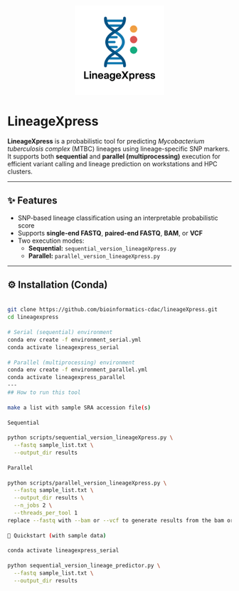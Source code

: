 <p align="center">
  <img src="assets/lineageXpress.png" alt="LineageXpress Logo" width="200"/>
</p>

# LineageXpress

**LineageXpress** is a probabilistic tool for predicting *Mycobacterium tuberculosis complex* (MTBC) lineages using lineage-specific SNP markers.  
It supports both **sequential** and **parallel (multiprocessing)** execution for efficient variant calling and lineage prediction on workstations and HPC clusters.

---

## ✨ Features
- SNP-based lineage classification using an interpretable probabilistic score
- Supports **single-end FASTQ**, **paired-end FASTQ**, **BAM**, or **VCF**
- Two execution modes:
  - **Sequential:** `sequential_version_lineageXpress.py`
  - **Parallel:** `parallel_version_lineageXpress.py`

---

## ⚙️ Installation (Conda)

```bash

git clone https://github.com/bioinformatics-cdac/lineageXpress.git
cd lineagexpress

# Serial (sequential) environment
conda env create -f environment_serial.yml
conda activate lineagexpress_serial

# Parallel (multiprocessing) environment
conda env create -f environment_parallel.yml
conda activate lineagexpress_parallel
--- 
## How to run this tool

make a list with sample SRA accession file(s) 

Sequential 

python scripts/sequential_version_lineageXpress.py \
  --fastq sample_list.txt \
  --output_dir results

Parallel

python scripts/parallel_version_lineageXpress.py \
  --fastq sample_list.txt \
  --output_dir results \
  --n_jobs 2 \
  --threads_per_tool 1
replace --fastq with --bam or --vcf to generate results from the bam or vcf file(s) as input

🚀 Quickstart (with sample data)

conda activate lineagexpress_serial

python sequential_version_lineage_predictor.py \
  --fastq sample_list.txt \
  --output_dir results









